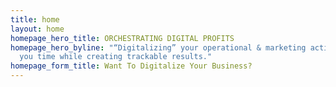 ```yaml
---
title: home
layout: home
homepage_hero_title: ORCHESTRATING DIGITAL PROFITS
homepage_hero_byline: "“Digitalizing” your operational & marketing activities, saving
  you time while creating trackable results."
homepage_form_title: Want To Digitalize Your Business?
---
```


